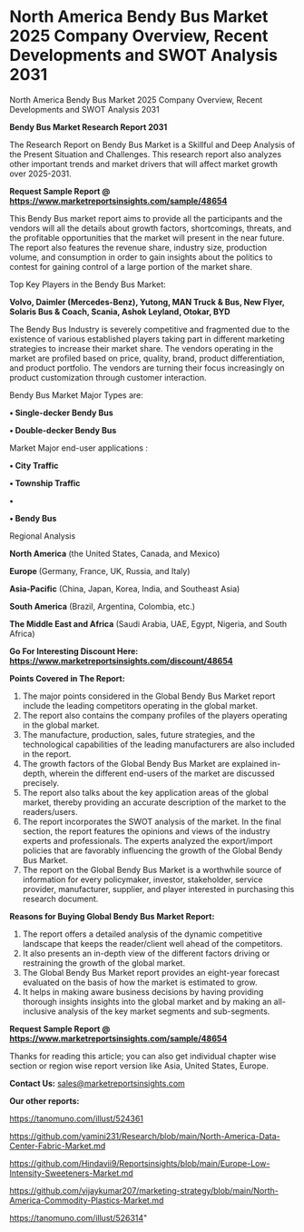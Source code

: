 # North America Bendy Bus Market 2025 Company Overview, Recent Developments and SWOT Analysis 2031
North America Bendy Bus Market 2025 Company Overview, Recent Developments and SWOT Analysis 2031

<strong>Bendy Bus Market Research Report 2031</strong>

The Research Report on Bendy Bus Market is a Skillful and Deep Analysis of the Present Situation and Challenges. This research report also analyzes other important trends and market drivers that will affect market growth over 2025-2031.

<strong>Request Sample Report @ <a href=https://www.marketreportsinsights.com/sample/48654>https://www.marketreportsinsights.com/sample/48654</a></strong>

This Bendy Bus market report aims to provide all the participants and the vendors will all the details about growth factors, shortcomings, threats, and the profitable opportunities that the market will present in the near future. The report also features the revenue share, industry size, production volume, and consumption in order to gain insights about the politics to contest for gaining control of a large portion of the market share.

Top Key Players in the Bendy Bus Market:

<strong>Volvo, Daimler (Mercedes-Benz), Yutong, MAN Truck & Bus, New Flyer, Solaris Bus & Coach, Scania, Ashok Leyland, Otokar, BYD</strong>

The Bendy Bus Industry is severely competitive and fragmented due to the existence of various established players taking part in different marketing strategies to increase their market share. The vendors operating in the market are profiled based on price, quality, brand, product differentiation, and product portfolio. The vendors are turning their focus increasingly on product customization through customer interaction.

Bendy Bus Market Major Types are:

<strong>•  Single-decker Bendy Bus

•  Double-decker Bendy Bus</strong>

Market Major end-user applications :

<strong>•  City Traffic

•  Township Traffic

•  

•  Bendy Bus</strong>

Regional Analysis

</u><strong><b>North America</b></strong> (the United States, Canada, and Mexico)

<strong><b>Europe </b></strong>(Germany, France, UK, Russia, and Italy)

<strong><b>Asia-Pacific</b></strong> (China, Japan, Korea, India, and Southeast Asia)

<strong><b>South America</b></strong> (Brazil, Argentina, Colombia, etc.)

<strong><b>The Middle East and Africa</b></strong> (Saudi Arabia, UAE, Egypt, Nigeria, and South Africa)

<strong>Go For Interesting Discount Here: <a href=https://www.marketreportsinsights.com/discount/48654>https://www.marketreportsinsights.com/discount/48654</a></strong>

<strong>Points Covered in The Report:</strong>
<ol>
  <li>The major points considered in the Global Bendy Bus Market report include the leading competitors operating in the global market.</li>
  <li>The report also contains the company profiles of the players operating in the global market.</li>
  <li>The manufacture, production, sales, future strategies, and the technological capabilities of the leading manufacturers are also included in the report.</li>
  <li>The growth factors of the Global Bendy Bus Market are explained in-depth, wherein the different end-users of the market are discussed precisely.</li>
  <li>The report also talks about the key application areas of the global market, thereby providing an accurate description of the market to the readers/users.</li>
  <li>The report incorporates the SWOT analysis of the market. In the final section, the report features the opinions and views of the industry experts and professionals. The experts analyzed the export/import policies that are favorably influencing the growth of the Global Bendy Bus Market.</li>
  <li>The report on the Global Bendy Bus Market is a worthwhile source of information for every policymaker, investor, stakeholder, service provider, manufacturer, supplier, and player interested in purchasing this research document.</li>
</ol>
<strong>Reasons for Buying Global Bendy Bus Market Report:</strong>

<ol>
  <li>The report offers a detailed analysis of the dynamic competitive landscape that keeps the reader/client well ahead of the competitors.</li>
  <li>It also presents an in-depth view of the different factors driving or restraining the growth of the global market.</li>
  <li>The Global Bendy Bus Market report provides an eight-year forecast evaluated on the basis of how the market is estimated to grow.</li>
  <li>It helps in making aware business decisions by having providing thorough insights insights into the global market and by making an all-inclusive analysis of the key market segments and sub-segments.</li>
</ol>
<strong>Request Sample Report @ <a href=https://www.marketreportsinsights.com/sample/48654>https://www.marketreportsinsights.com/sample/48654</a></strong>


Thanks for reading this article; you can also get individual chapter wise section or region wise report version like Asia, United States, Europe.

<strong>Contact Us:</strong>
sales@marketreportsinsights.com

<strong>Our other reports:</strong>

<a href=https://tanomuno.com/illust/524361>https://tanomuno.com/illust/524361</a>

<a href=https://github.com/yamini231/Research/blob/main/North-America-Data-Center-Fabric-Market.md>https://github.com/yamini231/Research/blob/main/North-America-Data-Center-Fabric-Market.md</a>

<a href=https://github.com/Hindavii9/Reportsinsights/blob/main/Europe-Low-Intensity-Sweeteners-Market.md>https://github.com/Hindavii9/Reportsinsights/blob/main/Europe-Low-Intensity-Sweeteners-Market.md</a>

<a href=https://github.com/vijaykumar207/marketing-strategy/blob/main/North-America-Commodity-Plastics-Market.md>https://github.com/vijaykumar207/marketing-strategy/blob/main/North-America-Commodity-Plastics-Market.md</a>

<a href=https://tanomuno.com/illust/526314>https://tanomuno.com/illust/526314</a>"
